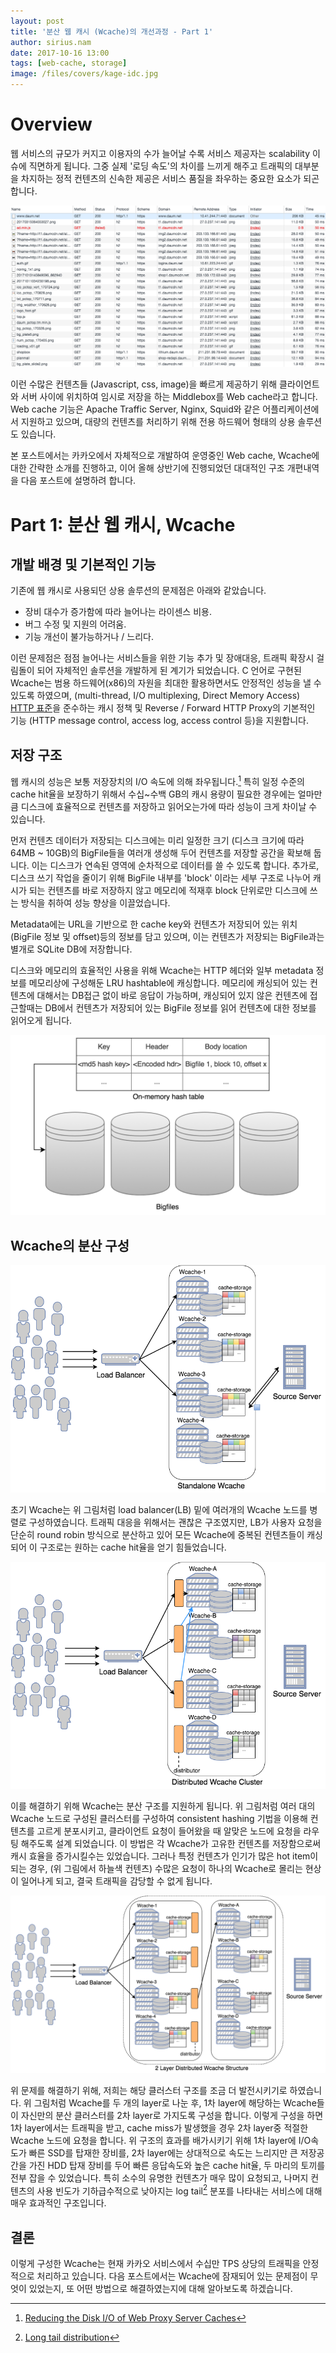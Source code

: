 ```yaml
---
layout: post
title: '분산 웹 캐시 (Wcache)의 개선과정 - Part 1'
author: sirius.nam
date: 2017-10-16 13:00
tags: [web-cache, storage]
image: /files/covers/kage-idc.jpg
---
```


# Overview
웹 서비스의 규모가 커지고 이용자의 수가 늘어날 수록 서비스 제공자는 scalability 이슈에 직면하게 됩니다. 
그중 실제 '로딩 속도'의 차이를 느끼게 해주고 트래픽의 대부분을 차지하는 정적 컨텐츠의 신속한 제공은 서비스 품질을 좌우하는 중요한 요소가 되곤 합니다.

![하나의 웹페이지에서도 수많은 컨텐츠가 불려진다](/files/static-contents.png)

이런 수많은 컨텐츠들 (Javascript, css, image)을 빠르게 제공하기 위해 클라이언트와 서버 사이에 위치하여 임시로 저장을 하는 Middlebox를 Web cache라고 합니다.
Web cache 기능은 Apache Traffic Server, Nginx, Squid와 같은 어플리케이션에서 지원하고 있으며, 대량의 컨텐츠를 처리하기 위해 전용 하드웨어 형태의 상용 솔루션도 있습니다.

본 포스트에서는 카카오에서 자체적으로 개발하여 운영중인 Web cache, Wcache에 대한 간략한 소개를 진행하고, 
이어 올해 상반기에 진행되었던 대대적인 구조 개편내역을 다음 포스트에 설명하려 합니다.

# Part 1: 분산 웹 캐시, Wcache

## 개발 배경 및 기본적인 기능
기존에 웹 캐시로 사용되던 상용 솔루션의 문제점은 아래와 같았습니다.
 
 - 장비 대수가 증가함에 따라 늘어나는 라이센스 비용.
 - 버그 수정 및 지원의 어려움.
 - 기능 개선이 불가능하거나 / 느리다.

이런 문제점은 점점 늘어나는 서비스들을 위한 기능 추가 및 장애대응, 트래픽 확장시 걸림돌이 되어 자체적인 솔루션을 개발하게 된 계기가 되었습니다.
C 언어로 구현된 Wcache는 범용 하드웨어(x86)의 자원을 최대한 활용하면서도 안정적인 성능을 낼 수 있도록 하였으며,
(multi-thread, I/O multiplexing, Direct Memory Access) 
[HTTP 표준](https://tools.ietf.org/html/rfc2616)을 준수하는 캐시 정책 및 
Reverse / Forward HTTP Proxy의 기본적인 기능 (HTTP message control, access log, access control 등)을 지원합니다.

## 저장 구조
웹 캐시의 성능은 보통 저장장치의 I/O 속도에 의해 좌우됩니다.[^1] 특히 일정 수준의 cache hit율을 보장하기 위해서 수십~수백 GB의 캐시 용량이 필요한 경우에는
얼마만큼 디스크에 효율적으로 컨텐츠를 저장하고 읽어오는가에 따라 성능이 크게 차이날 수 있습니다.

먼저 컨텐츠 데이터가 저장되는 디스크에는 미리 일정한 크기 (디스크 크기에 따라 64MB ~ 10GB)의 BigFile들을 여러개 생성해 두어 컨텐츠를 저장할 공간을 
확보해 둡니다. 이는 디스크가 연속된 영역에 순차적으로 데이터를 쓸 수 있도록 합니다. 
추가로, 디스크 쓰기 작업을 줄이기 위해 BigFile 내부를 'block' 이라는 세부 구조로 나누어 캐시가 되는 컨텐츠를 바로 저장하지 않고 메모리에 
적재후 block 단위로만 디스크에 쓰는 방식을 취하여 성능 향상을 이끌었습니다.

Metadata에는 URL을 기반으로 한 cache key와 컨텐츠가 저장되어 있는 위치 (BigFile 정보 및 offset)등의 정보를 담고 있으며, 이는 컨텐츠가 저장되는
BigFile과는 별개로 SQLite DB에 저장합니다.
 
디스크와 메모리의 효율적인 사용을 위해 Wcache는 HTTP 헤더와 일부 metadata 정보를 메모리상에 구성해둔 LRU hashtable에 캐싱합니다.
메모리에 캐싱되어 있는 컨텐츠에 대해서는 DB접근 없이 바로 응답이 가능하며, 
캐싱되어 있지 않은 컨텐츠에 접근할때는 DB에서 컨텐츠가 저장되어 있는 BigFile 정보를 읽어 컨텐츠에 대한 정보를 읽어오게 됩니다.
 
![Memory hashtable에 캐싱된 경우 컨텐츠를 접근하는 방법.](/files/wcache-structure.png)

## Wcache의 분산 구성
![Stand alone 상태의 Wcache를 병렬로 구성한 단순한 구조, 각 Wcache에 중복된 컨텐츠들이 캐싱되어있다.](/files/wcache-standalone.png)

초기 Wcache는 위 그림처럼 load balancer(LB) 밑에 여러개의 Wcache 노드를 병렬로 구성하였습니다. 트래픽 대응을 위해서는 괜찮은 구조였지만, LB가
사용자 요청을 단순히 round robin 방식으로 분산하고 있어 모든 Wcache에 중복된 컨텐츠들이 캐싱되어 이 구조로는 원하는 cache hit율을 얻기 힘들었습니다.

![단순한 클러스터 구조. LB(Load Balancer)를 통해 분산되서 온 클라이언트 요청을 해당 컨텐츠가 있는 Wcache로 라우팅 해준다.](/files/wcache-cluster.png)

이를 해결하기 위해 Wcache는 분산 구조를 지원하게 됩니다. 위 그림처럼 여러 대의 Wcache 노드로 구성된 클러스터를 구성하여 
consistent hashing 기법을 이용해 컨텐츠를 고르게 분포시키고, 클라이언트 요청이 들어왔을 때 알맞은 노드에 요청을 라우팅 해주도록 설계 되었습니다.
이 방법은 각 Wcache가 고유한 컨텐츠를 저장함으로써 캐시 효율을 증가시킬수는 있었습니다. 그러나 특정 컨텐츠가 인기가 많은 hot item이 되는 경우,
(위 그림에서 하늘색 컨텐츠)
수많은 요청이 하나의 Wcache로 몰리는 현상이 일어나게 되고, 결국 트래픽을 감당할 수 없게 됩니다.

![Dual layer구조. 1차 layer는 아래의 Wcache들을 하나의 cluster로 바라본다. 2차 layer는 기존처럼 stand alone으로 동작.](/files/wcache-dual-layer.png)

위 문제를 해결하기 위해, 저희는 해당 클러스터 구조를 조금 더 발전시키기로 하였습니다. 
위 그림처럼 Wcache를 두 개의 layer로 나눈 후, 1차 layer에 해당하는 Wcache들이 자신만의 분산 클러스터를 2차 layer로 가지도록 구성을 합니다.
이렇게 구성을 하면 1차 layer에서는 트래픽을 받고, cache miss가 발생했을 경우 2차 layer중 적절한 Wcache 노드에
요청을 합니다.
위 구조의 효과를 배가시키기 위해 1차 layer에 I/O속도가 빠른 SSD를 탑재한 장비를, 2차 layer에는 상대적으로 속도는 느리지만 큰 저장공간을 가진 HDD 탑재 장비를 
두어 빠른 응답속도와 높은 cache hit율, 두 마리의 토끼를 전부 잡을 수 있었습니다. 
특히 소수의 유명한 컨텐츠가 매우 많이 요청되고, 나머지 컨텐츠의 사용 빈도가 기하급수적으로 낮아지는 log tail[^2] 분포를 나타내는 서비스에 대해 매우 효과적인 구조입니다.

## 결론
이렇게 구성한 Wcache는 현재 카카오 서비스에서 수십만 TPS 상당의 트래픽을 안정적으로 처리하고 있습니다. 다음 포스트에서는 Wcache에 잠재되어 있는 문제점이 무엇이 있었는지,
또 어떤 방법으로 해결하였는지에 대해 알아보도록 하겠습니다.

[^1]: [Reducing the Disk I/O of Web Proxy Server Caches](https://www.usenix.org/legacy/event/usenix99/full_papers/maltzahn/maltzahn.pdf)
[^2]: [Long tail distribution](https://en.wikipedia.org/wiki/Long_tail)